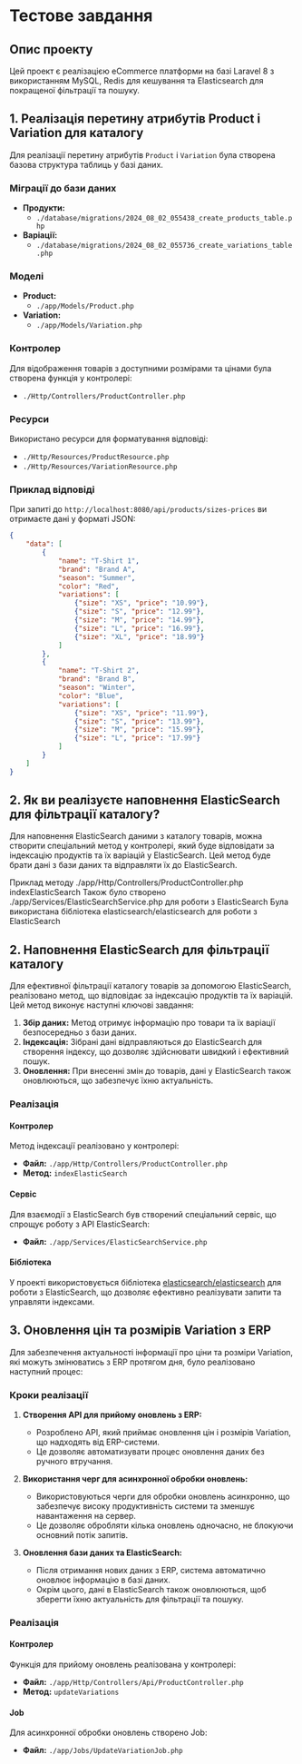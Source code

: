 # Тестове завдання

## Опис проекту
Цей проект є реалізацією eCommerce платформи на базі Laravel 8 з використанням MySQL, Redis для кешування та Elasticsearch для покращеної фільтрації та пошуку.

## 1. Реалізація перетину атрибутів Product і Variation для каталогу

Для реалізації перетину атрибутів `Product` і `Variation` була створена базова структура таблиць у базі даних.

### Міграції до бази даних
- **Продукти:** 
  - `./database/migrations/2024_08_02_055438_create_products_table.php`
- **Варіації:**
  - `./database/migrations/2024_08_02_055736_create_variations_table.php`

### Моделі
- **Product:** 
  - `./app/Models/Product.php`
- **Variation:** 
  - `./app/Models/Variation.php`

### Контролер
Для відображення товарів з доступними розмірами та цінами була створена функція у контролері:
- `./Http/Controllers/ProductController.php`

### Ресурси
Використано ресурси для форматування відповіді:
- `./Http/Resources/ProductResource.php`
- `./Http/Resources/VariationResource.php`

### Приклад відповіді
При запиті до `http://localhost:8080/api/products/sizes-prices` ви отримаєте дані у форматі JSON:

```json
{
    "data": [
        {
            "name": "T-Shirt 1",
            "brand": "Brand A",
            "season": "Summer",
            "color": "Red",
            "variations": [
                {"size": "XS", "price": "10.99"},
                {"size": "S", "price": "12.99"},
                {"size": "M", "price": "14.99"},
                {"size": "L", "price": "16.99"},
                {"size": "XL", "price": "18.99"}
            ]
        },
        {
            "name": "T-Shirt 2",
            "brand": "Brand B",
            "season": "Winter",
            "color": "Blue",
            "variations": [
                {"size": "XS", "price": "11.99"},
                {"size": "S", "price": "13.99"},
                {"size": "M", "price": "15.99"},
                {"size": "L", "price": "17.99"}
            ]
        }
    ]
}
```
## 2. Як ви реалізуєте наповнення ElasticSearch для фільтрації каталогу?

Для наповнення ElasticSearch даними з каталогу товарів, можна створити спеціальний метод у контролері, який буде відповідати за індексацію продуктів та їх варіацій у ElasticSearch. Цей метод буде брати дані з бази даних та відправляти їх до ElasticSearch.

Приклад методу ./app/Http/Controllers/ProductController.php indexElasticSearch
Також було створено ./app/Services/ElasticSearchService.php для роботи з ElasticSearch
Була використана бібліотека elasticsearch/elasticsearch для роботи з ElasticSearch

## 2. Наповнення ElasticSearch для фільтрації каталогу

Для ефективної фільтрації каталогу товарів за допомогою ElasticSearch, реалізовано метод, що відповідає за індексацію продуктів та їх варіацій. Цей метод виконує наступні ключові завдання:

1. **Збір даних:** Метод отримує інформацію про товари та їх варіації безпосередньо з бази даних.
2. **Індексація:** Зібрані дані відправляються до ElasticSearch для створення індексу, що дозволяє здійснювати швидкий і ефективний пошук.
3. **Оновлення:** При внесенні змін до товарів, дані у ElasticSearch також оновлюються, що забезпечує їхню актуальність.

### Реалізація

#### Контролер
Метод індексації реалізовано у контролері:
- **Файл:** `./app/Http/Controllers/ProductController.php`
- **Метод:** `indexElasticSearch`

#### Сервіс
Для взаємодії з ElasticSearch був створений спеціальний сервіс, що спрощує роботу з API ElasticSearch:
- **Файл:** `./app/Services/ElasticSearchService.php`

#### Бібліотека
У проекті використовується бібліотека [elasticsearch/elasticsearch](https://github.com/elastic/elasticsearch-php) для роботи з ElasticSearch, що дозволяє ефективно реалізувати запити та управляти індексами.

## 3. Оновлення цін та розмірів Variation з ERP

Для забезпечення актуальності інформації про ціни та розміри Variation, які можуть змінюватись з ERP протягом дня, було реалізовано наступний процес:

### Кроки реалізації

1. **Створення API для прийому оновлень з ERP:**
   - Розроблено API, який приймає оновлення цін і розмірів Variation, що надходять від ERP-системи.
   - Це дозволяє автоматизувати процес оновлення даних без ручного втручання.

2. **Використання черг для асинхронної обробки оновлень:**
   - Використовуються черги для обробки оновлень асинхронно, що забезпечує високу продуктивність системи та зменшує навантаження на сервер.
   - Це дозволяє обробляти кілька оновлень одночасно, не блокуючи основний потік запитів.

3. **Оновлення бази даних та ElasticSearch:**
   - Після отримання нових даних з ERP, система автоматично оновлює інформацію в базі даних.
   - Окрім цього, дані в ElasticSearch також оновлюються, щоб зберегти їхню актуальність для фільтрації та пошуку.

### Реалізація

#### Контролер
Функція для прийому оновлень реалізована у контролері:
- **Файл:** `./app/Http/Controllers/Api/ProductController.php`
- **Метод:** `updateVariations`

#### Job
Для асинхронної обробки оновлень створено Job:
- **Файл:** `./app/Jobs/UpdateVariationJob.php`

